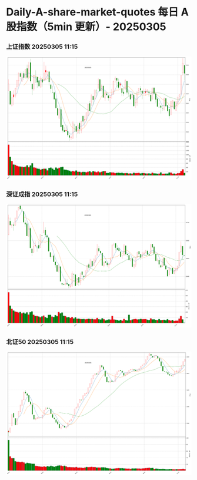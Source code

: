
# Daily-A-share-market-quotes 每日 A 股指数（5min 更新）- 20250305

### 上证指数 20250305 11:15
![](./fig/2025/3/20250305-sh000001.png)

### 深证成指 20250305 11:15
![](./fig/2025/3/20250305-sz399001.png)

### 北证50 20250305 11:15
![](./fig/2025/3/20250305-bj899050.png)
